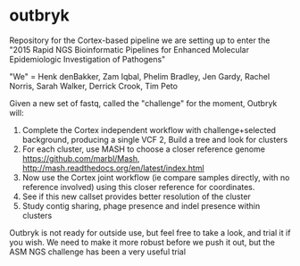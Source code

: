 # outbryk

Repository for the Cortex-based pipeline we are setting up to enter
the "2015 Rapid NGS Bioinformatic Pipelines for Enhanced Molecular Epidemiologic Investigation of Pathogens"

"We" = Henk denBakker, Zam Iqbal, Phelim Bradley, Jen Gardy, Rachel Norris, Sarah Walker,
      Derrick Crook, Tim Peto
      

Given a new set of fastq, called the "challenge" for the moment, Outbryk will:


1. Complete the Cortex independent workflow with challenge+selected background, producing a single VCF
2, Build a tree and look for clusters
3. For each cluster, use MASH to choose a closer reference genome https://github.com/marbl/Mash, http://mash.readthedocs.org/en/latest/index.html
4. Now use the Cortex joint workflow (ie compare samples directly, with no reference involved) using this closer reference for coordinates.
5. See if this new callset provides better resolution of the cluster
6. Study contig sharing, phage presence and indel presence within clusters

Outbryk is not ready for outside use, but feel free to take a look, and trial it if you wish. We need to make it more robust before we push it out, but the ASM NGS challenge has been a very useful trial
